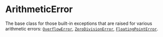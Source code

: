 # ArithmeticError

The base class for those built-in exceptions that are raised for various arithmetic errors: [`OverflowError`](/exceptions/OverflowError.md), [`ZeroDivisionError`](/exceptions/ZeroDivisionError.md), [`FloatingPointError`](/exceptions/FloatingPointError.md).